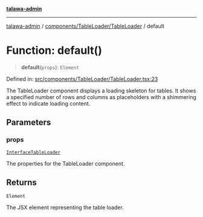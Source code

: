 [**talawa-admin**](../../../../README.md)

***

[talawa-admin](../../../../modules.md) / [components/TableLoader/TableLoader](../README.md) / default

# Function: default()

> **default**(`props`): `Element`

Defined in: [src/components/TableLoader/TableLoader.tsx:23](https://github.com/bint-Eve/talawa-admin/blob/e05e1a03180dbbfc7ba850102958ea6b6cd4b01e/src/components/TableLoader/TableLoader.tsx#L23)

The TableLoader component displays a loading skeleton for tables.
It shows a specified number of rows and columns as placeholders
with a shimmering effect to indicate loading content.

## Parameters

### props

[`InterfaceTableLoader`](../interfaces/InterfaceTableLoader.md)

The properties for the TableLoader component.

## Returns

`Element`

The JSX element representing the table loader.
